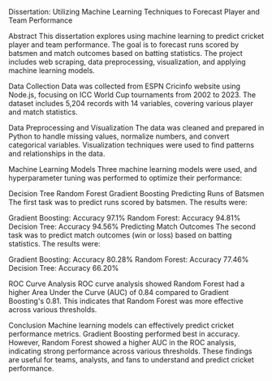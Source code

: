 
Dissertation: Utilizing Machine Learning Techniques to Forecast Player and Team Performance

Abstract
This dissertation explores using machine learning to predict cricket player and team performance. The goal is to forecast runs scored by batsmen and match outcomes based on batting statistics. The project includes web scraping, data preprocessing, visualization, and applying machine learning models.

Data Collection
Data was collected from ESPN Cricinfo website using Node.js, focusing on ICC World Cup tournaments from 2002 to 2023. The dataset includes 5,204 records with 14 variables, covering various player and match statistics.

Data Preprocessing and Visualization
The data was cleaned and prepared in Python to handle missing values, normalize numbers, and convert categorical variables. Visualization techniques were used to find patterns and relationships in the data.

Machine Learning Models
Three machine learning models were used, and hyperparameter tuning was performed to optimize their performance:

Decision Tree
Random Forest
Gradient Boosting
Predicting Runs of Batsmen
The first task was to predict runs scored by batsmen. The results were:

Gradient Boosting: Accuracy 97.1%
Random Forest: Accuracy 94.81%
Decision Tree: Accuracy 94.56%
Predicting Match Outcomes
The second task was to predict match outcomes (win or loss) based on batting statistics. The results were:

Gradient Boosting: Accuracy 80.28%
Random Forest: Accuracy 77.46%
Decision Tree: Accuracy 66.20%

ROC Curve Analysis
ROC curve analysis showed Random Forest had a higher Area Under the Curve (AUC) of 0.84 compared to Gradient Boosting's 0.81. This indicates that Random Forest was more effective across various thresholds.

Conclusion
Machine learning models can effectively predict cricket performance metrics. Gradient Boosting performed best in accuracy. However, Random Forest showed a higher AUC in the ROC analysis, indicating strong performance across various thresholds. These findings are useful for teams, analysts, and fans to understand and predict cricket performance.
